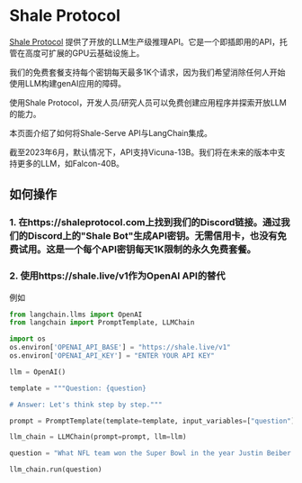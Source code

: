 # Shale Protocol

[Shale Protocol](https://shaleprotocol.com) 提供了开放的LLM生产级推理API。它是一个即插即用的API，托管在高度可扩展的GPU云基础设施上。

我们的免费套餐支持每个密钥每天最多1K个请求，因为我们希望消除任何人开始使用LLM构建genAI应用的障碍。

使用Shale Protocol，开发人员/研究人员可以免费创建应用程序并探索开放LLM的能力。

本页面介绍了如何将Shale-Serve API与LangChain集成。

截至2023年6月，默认情况下，API支持Vicuna-13B。我们将在未来的版本中支持更多的LLM，如Falcon-40B。


## 如何操作

### 1. 在https://shaleprotocol.com上找到我们的Discord链接。通过我们的Discord上的"Shale Bot"生成API密钥。无需信用卡，也没有免费试用。这是一个每个API密钥每天1K限制的永久免费套餐。

### 2. 使用https://shale.live/v1作为OpenAI API的替代

例如
```python
from langchain.llms import OpenAI
from langchain import PromptTemplate, LLMChain

import os
os.environ['OPENAI_API_BASE'] = "https://shale.live/v1"
os.environ['OPENAI_API_KEY'] = "ENTER YOUR API KEY"

llm = OpenAI()

template = """Question: {question}

# Answer: Let's think step by step."""

prompt = PromptTemplate(template=template, input_variables=["question"])

llm_chain = LLMChain(prompt=prompt, llm=llm)

question = "What NFL team won the Super Bowl in the year Justin Beiber was born?"

llm_chain.run(question)

```
